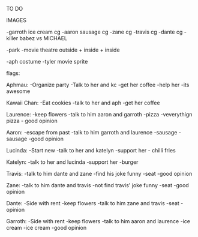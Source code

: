 TO DO

IMAGES

-garroth ice cream cg
-aaron sausage cg
-zane cg
-travis cg
-dante cg
-killer babez vs MICHAEL

-park 
-movie theatre outside + inside + inside

-aph costume
-tyler movie sprite



flags:

Aphmau:
    -Organize party
    -Talk to her and kc
    -get her coffee
    -help her
    -its awesome
    

Kawaii Chan:
    -Eat cookies
    -talk to her and aph
    -get her coffee

Laurence:
    -keep flowers
    -talk to him aaron and garroth
    -pizza
    -veverythign pizza
    - good opinion

Aaron:
    -escape from past
    -talk to him garroth and laurence
    -sausage
    -sausage
    -good opinion

Lucinda:
    -Start new
    -talk to her and katelyn
    -support her
    - chilli fries

Katelyn:
    -talk to her and lucinda
    -support her
    -burger

Travis:
    -talk to him dante and zane
    -find his joke funny
    -seat
    -good opinion

Zane:
    -talk to him dante and travis
    -not find travis' joke funny
    -seat
    -good opinion

Dante:
    -Side with rent
    -keep flowers
    -talk to him zane and travis
    -seat
    -opinion

Garroth:
    -Side with rent
    -keep flowers
    -talk to him aaron and laurence
    -ice cream
    -ice cream
    -good opinion

